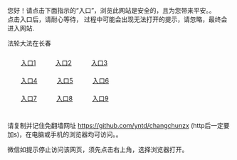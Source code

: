 您好！请点击下面指示的“入口”，浏览此网站是安全的，且为您带来平安。。 <br/>
点击入口后，请耐心等待， 过程中可能会出现无法打开的提示，请忽略，最终会进入网站. </br>

法轮大法在长春<br/>
<div style="padding:10px"><a style="margin:20px" target="_blank" href="https://d383yz1h9aqswu.cloudfront.net/2Qpsp?rnutb" id="ccLink1" rel="nofollow">入口1</a> <a target="_blank" style="margin:20px" href="https://d2jig5k1po5z5j.cloudfront.net/2Qpsp?dblhbz" id="ccLink2" rel="nofollow">入口2</a> <a style="margin:20px" target="_blank" href="https://d1hdpyazsr3i0z.cloudfront.net/2Qpsp?dleyrf" id="ccLink3" rel="nofollow">入口3</a></div>

<div style="padding:10px" ><a style="margin:20px" target="_blank" href="https://d383yz1h9aqswu.cloudfront.net/2Qpsp?rnutb" id="ccLink4" rel="nofollow">入口4</a> <a style="margin:20px" href="https://d2jig5k1po5z5j.cloudfront.net/2Qpsp?dblhbz" target="_blank" id="ccLink5" rel="nofollow">入口5</a> <a style="margin:20px" href="https://d1hdpyazsr3i0z.cloudfront.net/2Qpsp?dleyrf" target="_blank" id="ccLink6" rel="nofollow">入口6</a></div>

<div style="padding:10px"><a style="margin:20px" target="_blank" href="https://d383yz1h9aqswu.cloudfront.net/2Qpsp?rnutb" id="ccLink7" rel="nofollow">入口7</a> <a style="margin:20px" href="https://d2jig5k1po5z5j.cloudfront.net/2Qpsp?dblhbz" target="_blank" id="ccLink8" rel="nofollow">入口8</a> <a style="margin:20px" target="_blank" href="https://d1hdpyazsr3i0z.cloudfront.net/2Qpsp?dleyrf" id="ccLink9" rel="nofollow">入口9</a></div>

<br/>



请复制并记住免翻墙网址 https://github.com/yntd/changchunzx (http后一定要加s)，在电脑或手机的浏览器均可访问。。<br/>

微信如提示停止访问该网页，须先点击右上角，选择浏览器打开。
